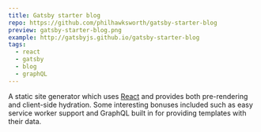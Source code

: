 ```yaml
---
title: Gatsby starter blog
repo: https://github.com/philhawksworth/gatsby-starter-blog
preview: gatsby-starter-blog.png
example: http://gatsbyjs.github.io/gatsby-starter-blog
tags:
  - react
  - gatsby
  - blog
  - graphQL
---
```


A static site generator which uses [React](https://reactjs.com) and provides both pre-rendering and client-side hydration. Some interesting bonuses included such as easy service worker support and GraphQL built in for providing templates with their data.
